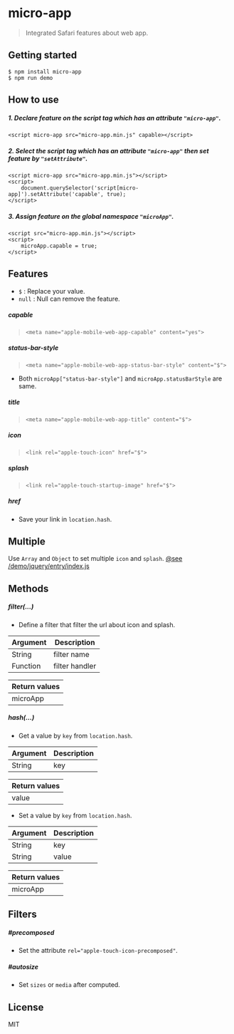 # micro-app
> Integrated Safari features about web app.

## Getting started
```
$ npm install micro-app
$ npm run demo
```

## How to use

##### 1. Declare feature on the script tag which has an attribute `"micro-app"`.

```
<script micro-app src="micro-app.min.js" capable></script>
```

##### 2. Select the script tag which has an attribute `"micro-app"` then set feature by `"setAttribute"`.

```
<script micro-app src="micro-app.min.js"></script>
<script>
    document.querySelector('script[micro-app]').setAttribute('capable', true);
</script>
```

##### 3. Assign feature on the global namespace `"microApp"`.

```
<script src="micro-app.min.js"></script>
<script>
    microApp.capable = true;
</script>
```

## Features
* `$` : Replace your value.
* `null` : Null can remove the feature.

##### capable
> `<meta name="apple-mobile-web-app-capable" content="yes">`

##### status-bar-style
> `<meta name="apple-mobile-web-app-status-bar-style" content="$">`

* Both `microApp["status-bar-style"]` and `microApp.statusBarStyle` are same.

##### title
> `<meta name="apple-mobile-web-app-title" content="$">`

##### icon
> `<link rel="apple-touch-icon" href="$">`

##### splash
> `<link rel="apple-touch-startup-image" href="$">`

##### href
* Save your link in `location.hash`.

## Multiple

Use `Array` and `Object` to set multiple `icon` and `splash`.
[@see /demo/jquery/entry/index.js](https://github.com/lixinliang/micro-app/blob/master/demo/jquery/entry/index.js)

## Methods

##### filter(...)
* Define a filter that filter the url about icon and splash.

| Argument | Description |
| --- | --- |
| String | filter name |
| Function | filter handler |

| Return values |
| --- |
| microApp |

##### hash(...)
* Get a value by `key` from `location.hash`.

| Argument | Description |
| --- | --- |
| String | key |

|Return values|
| --- |
|value|

* Set a value by `key` from `location.hash`.

| Argument | Description |
| --- | --- |
| String | key |
| String | value |

| Return values |
| --- |
| microApp |

## Filters

##### #precomposed
* Set the attribute `rel="apple-touch-icon-precomposed"`.

##### #autosize
* Set `sizes` or `media` after computed.

## License

MIT